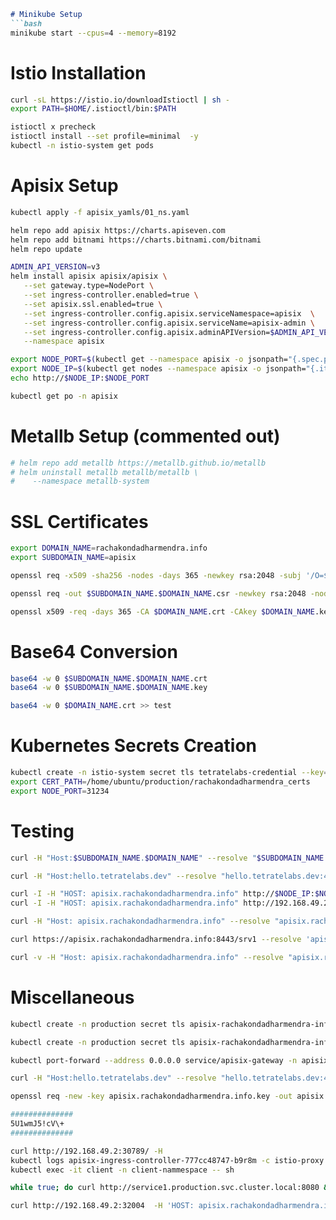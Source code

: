 



```markdown




# Minikube Setup
```bash
minikube start --cpus=4 --memory=8192
```

# Istio Installation
```bash
curl -sL https://istio.io/downloadIstioctl | sh -
export PATH=$HOME/.istioctl/bin:$PATH 

istioctl x precheck
istioctl install --set profile=minimal  -y
kubectl -n istio-system get pods
```

# Apisix Setup
```bash
kubectl apply -f apisix_yamls/01_ns.yaml

helm repo add apisix https://charts.apiseven.com
helm repo add bitnami https://charts.bitnami.com/bitnami
helm repo update

ADMIN_API_VERSION=v3
helm install apisix apisix/apisix \
   --set gateway.type=NodePort \
   --set ingress-controller.enabled=true \
   --set apisix.ssl.enabled=true \
   --set ingress-controller.config.apisix.serviceNamespace=apisix  \
   --set ingress-controller.config.apisix.serviceName=apisix-admin \
   --set ingress-controller.config.apisix.adminAPIVersion=$ADMIN_API_VERSION \
   --namespace apisix

export NODE_PORT=$(kubectl get --namespace apisix -o jsonpath="{.spec.ports[0].nodePort}" services apisix-gateway)
export NODE_IP=$(kubectl get nodes --namespace apisix -o jsonpath="{.items[0].status.addresses[0].address}")
echo http://$NODE_IP:$NODE_PORT

kubectl get po -n apisix
```

# Metallb Setup (commented out)
```bash
# helm repo add metallb https://metallb.github.io/metallb
# helm uninstall metallb metallb/metallb \
#    --namespace metallb-system
```

# SSL Certificates
```bash
export DOMAIN_NAME=rachakondadharmendra.info
export SUBDOMAIN_NAME=apisix

openssl req -x509 -sha256 -nodes -days 365 -newkey rsa:2048 -subj '/O=$DOMAIN_NAME Inc./CN=$DOMAIN_NAME' -keyout $DOMAIN_NAME.key -out $DOMAIN_NAME.crt

openssl req -out $SUBDOMAIN_NAME.$DOMAIN_NAME.csr -newkey rsa:2048 -nodes -keyout $SUBDOMAIN_NAME.$DOMAIN_NAME.key -subj "/CN=$SUBDOMAIN_NAME.$DOMAIN_NAME/O=$SUBDOMAIN_NAME is subdomain of $DOMAIN_NAME"

openssl x509 -req -days 365 -CA $DOMAIN_NAME.crt -CAkey $DOMAIN_NAME.key -set_serial 0 -in $SUBDOMAIN_NAME.$DOMAIN_NAME.csr -out $SUBDOMAIN_NAME.$DOMAIN_NAME.crt
```

# Base64 Conversion
```bash
base64 -w 0 $SUBDOMAIN_NAME.$DOMAIN_NAME.crt
base64 -w 0 $SUBDOMAIN_NAME.$DOMAIN_NAME.key

base64 -w 0 $DOMAIN_NAME.crt >> test 
```

# Kubernetes Secrets Creation
```bash
kubectl create -n istio-system secret tls tetratelabs-credential --key=hello.tetratelabs.dev.key --cert=hello.tetratelabs.dev.crt
export CERT_PATH=/home/ubuntu/production/rachakondadharmendra_certs
export NODE_PORT=31234
```

# Testing
```bash
curl -H "Host:$SUBDOMAIN_NAME.$DOMAIN_NAME" --resolve "$SUBDOMAIN_NAME.$DOMAIN_NAME:$NODE_PORT:$NODE_IP" --cacert $CERT_PATH/$DOMAIN_NAME.crt "https://$SUBDOMAIN_NAME.$DOMAIN_NAME:$NODE_PORT"

curl -H "Host:hello.tetratelabs.dev" --resolve "hello.tetratelabs.dev:443:$INGRESS_IP" --cacert tetratelabs.dev.crt "https://hello.tetratelabs.dev:443"

curl -I -H "HOST: apisix.rachakondadharmendra.info" http://$NODE_IP:$NODE_PORT/
curl -I -H "HOST: apisix.rachakondadharmendra.info" http://192.168.49.2:31962

curl -H "Host: apisix.rachakondadharmendra.info" --resolve "apisix.rachakondadharmendra.info:8443:$NODE_IP" --cacert rachakondadharmendra.info.crt "https://apisix.rachakondadharmendra.info:8443/"

curl https://apisix.rachakondadharmendra.info:8443/srv1 --resolve 'apisix.rachakondadharmendra.info:8443:192.168.49.2' -sk

curl -v -H "Host: apisix.rachakondadharmendra.info" --resolve "apisix.rachakondadharmendra.info:8443:192.168.49.2" --cacert ~/production/rachakondadharmendra_certs/rachakondadharmendra.info.crt "https://apisix.rachakondadharmendra.info:8443/"
```

# Miscellaneous
```bash
kubectl create -n production secret tls apisix-rachakondadharmendra-info-cert-new --key=apisix.rachakondadharmendra.info.key --cert=apisix.rachakondadharmendra.info.crt --dry-run=client 

kubectl create -n production secret tls apisix-rachakondadharmendra-info-cert --key=apisix.rachakondadharmendra.info.key --cert=apisix.rachakondadharmendra.info.crt --cacert=rachakondadharmendra.info.crt

kubectl port-forward --address 0.0.0.0 service/apisix-gateway -n apisix 8443:443 

curl -H "Host:hello.tetratelabs.dev" --resolve "hello.tetratelabs.dev:443:$NODE_IP" --cacert tetratelabs.dev.crt "https://hello.tetratelabs.dev:443"

openssl req -new -key apisix.rachakondadharmendra.info.key -out apisix.rachakondadharmendra.info.csr -subj "/C=Your Country/ST=Your State/L=Your City/O=Your Organization/CN=apisix.rachakondadharmendra.info/emailAddress=Your Email"

##############
5U1wmJ5!cV\+
##############

curl http://192.168.49.2:30789/ -H 
kubectl logs apisix-ingress-controller-777cc48747-b9r8m -c istio-proxy -n apisix
kubectl exec -it client -n client-nammespace -- sh

while true; do curl http://service1.production.svc.cluster.local:8080 && echo "" && sleep 1; done

curl http://192.168.49.2:32004  -H 'HOST: apisix.rachakondadharmendra.info' 
```
